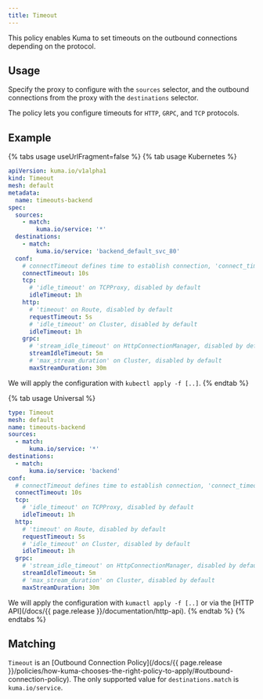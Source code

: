 ```yaml
---
title: Timeout
---
```


This policy enables Kuma to set timeouts on the outbound connections depending on the protocol.

## Usage

Specify the proxy to configure with the `sources` selector, and the outbound connections from the proxy with the `destinations` selector.

The policy lets you configure timeouts for `HTTP`, `GRPC`, and `TCP` protocols.

## Example

{% tabs usage useUrlFragment=false %}
{% tab usage Kubernetes %}
```yaml
apiVersion: kuma.io/v1alpha1
kind: Timeout
mesh: default
metadata:
  name: timeouts-backend
spec:
  sources:
    - match:
        kuma.io/service: '*'
  destinations:
    - match:
        kuma.io/service: 'backend_default_svc_80'
  conf:
    # connectTimeout defines time to establish connection, 'connect_timeout' on Cluster, default 10s
    connectTimeout: 10s
    tcp:
      # 'idle_timeout' on TCPProxy, disabled by default
      idleTimeout: 1h
    http:
      # 'timeout' on Route, disabled by default
      requestTimeout: 5s
      # 'idle_timeout' on Cluster, disabled by default
      idleTimeout: 1h
    grpc:
      # 'stream_idle_timeout' on HttpConnectionManager, disabled by default
      streamIdleTimeout: 5m
      # 'max_stream_duration' on Cluster, disabled by default
      maxStreamDuration: 30m
```
We will apply the configuration with `kubectl apply -f [..]`.
{% endtab %}

{% tab usage Universal %}
```yaml
type: Timeout
mesh: default
name: timeouts-backend
sources:
  - match:
      kuma.io/service: '*'
destinations:
  - match:
      kuma.io/service: 'backend'
conf:
  # connectTimeout defines time to establish connection, 'connect_timeout' on Cluster, default 10s
  connectTimeout: 10s
  tcp:
    # 'idle_timeout' on TCPProxy, disabled by default
    idleTimeout: 1h
  http:
    # 'timeout' on Route, disabled by default
    requestTimeout: 5s
    # 'idle_timeout' on Cluster, disabled by default
    idleTimeout: 1h
  grpc:
    # 'stream_idle_timeout' on HttpConnectionManager, disabled by default
    streamIdleTimeout: 5m
    # 'max_stream_duration' on Cluster, disabled by default
    maxStreamDuration: 30m
```
We will apply the configuration with `kumactl apply -f [..]` or via the [HTTP API](/docs/{{ page.release }}/documentation/http-api).
{% endtab %}
{% endtabs %}

## Matching

`Timeout` is an [Outbound Connection Policy](/docs/{{ page.release }}/policies/how-kuma-chooses-the-right-policy-to-apply/#outbound-connection-policy).
The only supported value for `destinations.match` is `kuma.io/service`.
